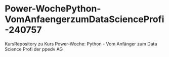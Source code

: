 # Power-WochePython-VomAnfaengerzumDataScienceProfi-240757
KursRepository zu Kurs Power-Woche: Python - Vom Anfänger zum Data Science Profi der ppedv AG
